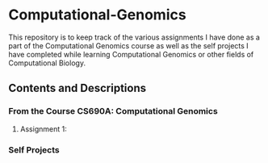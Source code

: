 # Computational-Genomics

This repository is to keep track of the various assignments I have done as a part of the Computational Genomics course as well as the self projects I have completed while learning Computational Genomics or other fields of Computational Biology. 

## Contents and Descriptions
### From the Course CS690A: Computational Genomics
1. Assignment 1: 
### Self Projects

